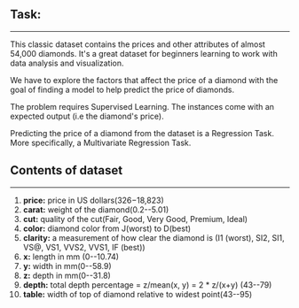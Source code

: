  ## **Task:**
 ---

This classic dataset contains the prices and other attributes of almost 54,000 diamonds. It's a great dataset for beginners learning to work with data analysis and visualization.

We have to explore the factors that affect the price of a diamond with the goal of finding a model to help predict the price of diamonds.

The problem requires Supervised Learning. The instances come with an expected output (i.e the diamond's price).

Predicting the price of a diamond from the dataset is a Regression Task. More specifically, a Multivariate Regression Task.

## **Contents of dataset**
---

1. **price:** price in US dollars($326-$18,823)
2. **carat:** weight of the diamond(0.2--5.01)
3. **cut:** quality of the cut(Fair, Good, Very Good, Premium, Ideal)
4. **color:** diamond color from J(worst) to D(best)
5. **clarity:** a measurement of how clear the diamond is (I1 (worst), SI2, SI1, VS@, VS1, VVS2, VVS1, IF (best))
6. **x:** length in mm (0--10.74)
7. **y:** width in mm(0--58.9)
8. **z:** depth in mm(0--31.8)
9. **depth:** total depth percentage = z/mean(x, y) = 2 * z/(x+y) (43--79)
10. **table:** width of top of diamond relative to widest point(43--95)